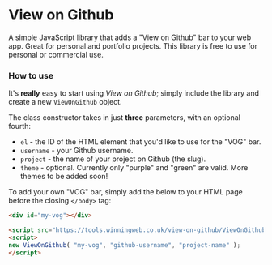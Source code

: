 # View on Github

A simple JavaScript library that adds a "View on Github" bar to your web app. Great for personal 
and portfolio projects. This library is free to use for personal or commercial use.

### How to use

It's **really** easy to start using *View on Github*; simply include the library and create a new 
`ViewOnGithub` object. 

The class constructor takes in just **three** parameters, with an optional fourth: 

- `el` - the ID of the HTML element that you'd like to use for the "VOG" bar.
- `username` - your Github username.
- `project` - the name of your project on Github (the slug).
- `theme` - optional. Currently only "purple" and "green" are valid. More themes to be added soon!

To add your own "VOG" bar, simply add the below to your HTML page before the closing `</body>` tag:

```html
<div id="my-vog"></div>

<script src="https://tools.winningweb.co.uk/view-on-github/ViewOnGithub.js"></script>
<script>
new ViewOnGithub( "my-vog", "github-username", "project-name" );
</script>
```